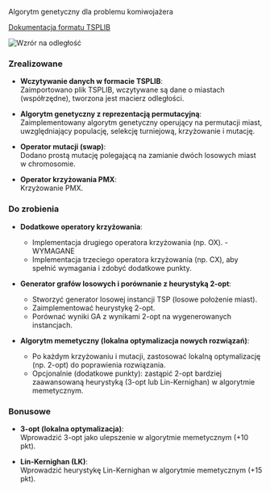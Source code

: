 Algorytm genetyczny dla problemu komiwojażera

[Dokumentacja formatu TSPLIB](https://oeclass.aua.gr/eclass/modules/document/file.php/310/3.%20%CE%91%CF%81%CF%87%CE%B5%CE%AF%CE%B1%20VRP%20-%20format.pdf)

![Wzrór na odległość](https://github.com/user-attachments/assets/95f6ec69-760b-4dba-83d0-68eea74657fd)

### Zrealizowane

- **Wczytywanie danych w formacie TSPLIB**:  
  Zaimportowano plik TSPLIB, wczytywane są dane o miastach (współrzędne), tworzona jest macierz odległości.

- **Algorytm genetyczny z reprezentacją permutacyjną**:  
  Zaimplementowany algorytm genetyczny operujący na permutacji miast, uwzględniający populację, selekcję turniejową, krzyżowanie i mutację.

- **Operator mutacji (swap)**:  
  Dodano prostą mutację polegającą na zamianie dwóch losowych miast w chromosomie.

- **Operator krzyżowania PMX**:  
  Krzyżowanie PMX.

### Do zrobienia

- **Dodatkowe operatory krzyżowania**:

  - Implementacja drugiego operatora krzyżowania (np. OX). - WYMAGANE
  - Implementacja trzeciego operatora krzyżowania (np. CX), aby spełnić wymagania i zdobyć dodatkowe punkty.

- **Generator grafów losowych i porównanie z heurystyką 2-opt**:

  - Stworzyć generator losowej instancji TSP (losowe położenie miast).
  - Zaimplementować heurystykę 2-opt.
  - Porównać wyniki GA z wynikami 2-opt na wygenerowanych instancjach.

- **Algorytm memetyczny (lokalna optymalizacja nowych rozwiązań)**:
  - Po każdym krzyżowaniu i mutacji, zastosować lokalną optymalizację (np. 2-opt) do poprawienia rozwiązania.
  - Opcjonalnie (dodatkowe punkty): zastąpić 2-opt bardziej zaawansowaną heurystyką (3-opt lub Lin-Kernighan) w algorytmie memetycznym.

### Bonusowe

- **3-opt (lokalna optymalizacja)**:  
  Wprowadzić 3-opt jako ulepszenie w algorytmie memetycznym (+10 pkt).

- **Lin-Kernighan (LK)**:  
  Wprowadzić heurystykę Lin-Kernighan w algorytmie memetycznym (+15 pkt).
